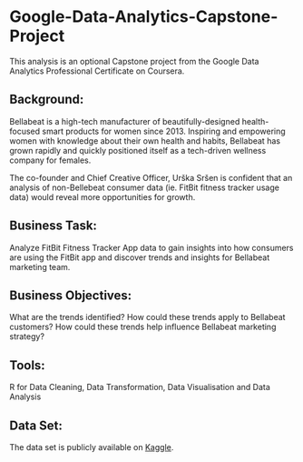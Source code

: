# Google-Data-Analytics-Capstone-Project

This analysis is an optional Capstone project from the Google Data Analytics Professional Certificate on Coursera.

## Background:
Bellabeat is a high-tech manufacturer of beautifully-designed health-focused smart products for women since 2013. Inspiring and empowering women with knowledge about their own health and habits, Bellabeat has grown rapidly and quickly positioned itself as a tech-driven wellness company for females.

The co-founder and Chief Creative Officer, Urška Sršen is confident that an analysis of non-Bellebeat consumer data (ie. FitBit fitness tracker usage data) would reveal more opportunities for growth.

## Business Task:
Analyze FitBit Fitness Tracker App data to gain insights into how consumers are using the FitBit app and discover trends and insights for Bellabeat marketing team.

## Business Objectives:
What are the trends identified?
How could these trends apply to Bellabeat customers?
How could these trends help influence Bellabeat marketing strategy?

## Tools:
R for Data Cleaning, Data Transformation, Data Visualisation and Data Analysis

## Data Set:
The data set is publicly available on [Kaggle](https://www.kaggle.com/datasets/arashnic/fitbit/data).
